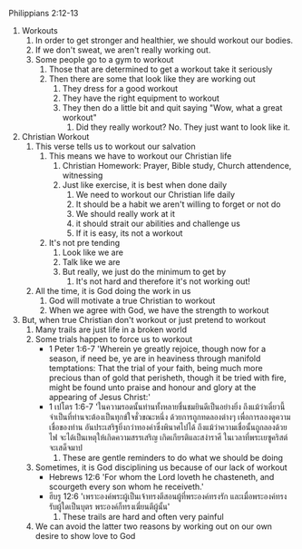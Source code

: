 Philippians 2:12-13

1. Workouts
    1. In order to get stronger and healthier, we should workout our bodies.
    2. If we don't sweat, we aren't really working out.
    3. Some people go to a gym to workout
        1. Those that are determined to get a workout take it seriously
        2. Then there are some that look like they are working out
            1. They dress for a good workout
            2. They have the right equipment to workout
            3. They then do a little bit and quit saying "Wow, what a great workout"
                1. Did they really workout? No. They just want to look like it.
2. Christian Workout
    1. This verse tells us to workout our salvation
        1. This means we have to workout our Christian life
            1. Christian Homework: Prayer, Bible study, Church attendence, witnessing
            2. Just like exercise, it is best when done daily
                1. We need to workout our Christian life daily
                2. It should be a habit we aren't willing to forget or not do
                3. We should really work at it
                4. it should strait our abilities and challenge us
                5. If it is easy, its not a workout
        2. It's not pre tending
            1. Look like we are
            2. Talk like we are
            3. But really, we just do the minimum to get by
                1. It's not hard and therefore it's not working out!
    2. All the time, it is God doing the work in us
        1. God will motivate a true Christian to workout
        2. When we agree with God, we have the strength to workout
3. But, when true Christian don't workout or just pretend to workout
	1. Many trails are just life in a broken world
	2. Some trials happen to force us to workout
		- 1 Peter 1:6-7 'Wherein ye greatly rejoice, though now for a season, if need be, ye are in heaviness through manifold temptations: That the trial of your faith, being much more precious than of gold that perisheth, though it be tried with fire, might be found unto praise and honour and glory at the appearing of Jesus Christ:'
		- 1 เปโตร 1:6-7 'ในความรอดนั้นท่านทั้งหลายชื่นชมยินดีเป็นอย่างยิ่ง ถึงแม้ว่าเดี๋ยวนี้จำเป็นที่ท่านจะต้องเป็นทุกข์ใจชั่วขณะหนึ่ง ด้วยการถูกทดลองต่างๆ เพื่อการลองดูความเชื่อของท่าน อันประเสริฐยิ่งกว่าทองคำซึ่งพินาศไปได้ ถึงแม้ว่าความเชื่อนั้นถูกลองด้วยไฟ จะได้เป็นเหตุให้เกิดความสรรเสริญ เกิดเกียรติและสง่าราศี ในเวลาที่พระเยซูคริสต์จะเสด็จมาป
			1. These are gentle reminders to do what we should be doing
	1. Sometimes, it is God disciplining us because of our lack of workout
		- Hebrews 12:6 'For whom the Lord loveth he chasteneth, and scourgeth every son whom he receiveth.'
		- ฮีบรู 12:6 'เพราะองค์พระผู้เป็นเจ้าทรงตีสอนผู้ที่พระองค์ทรงรัก และเมื่อพระองค์ทรงรับผู้ใดเป็นบุตร พระองค์ก็ทรงเฆี่ยนตีผู้นั้น'
			1. These trails are hard and often very painful
	1. We can avoid the latter two reasons by working out on our own desire to show love to God